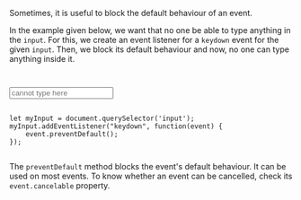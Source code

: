 Sometimes, it is useful to block the
default behaviour of an event.

In the example given below, we want
that no one be able to type anything
in the `input`. For this, we
create an event listener for a `keydown` event
for the given `input`. Then, we block its
default behaviour and now, no one can type
anything inside it.

<codeblock language="javascript" type="lesson">
<code>
<panel language="html">
<input type="text" placeholder="cannot type here">
</panel>
<panel language="javascript">
let myInput = document.querySelector('input');
myInput.addEventListener("keydown", function(event) {
    event.preventDefault();
});
</panel>
</code>
</codeblock>

The `preventDefault` method blocks the
event's default behaviour. It can be used
on most events. To know whether an event can be
cancelled, check its `event.cancelable` property.
